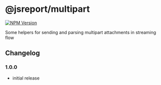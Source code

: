 # @jsreport/multipart
[![NPM Version](http://img.shields.io/npm/v/@jsreport/multipart.svg?style=flat-square)](https://npmjs.com/package/@jsreport/multipart)

Some helpers for sending and parsing multipart attachments in streaming flow

## Changelog

### 1.0.0

- initial release
